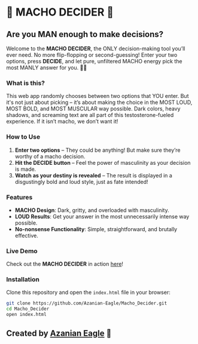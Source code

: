 # 💪 MACHO DECIDER 💪

## Are you MAN enough to make decisions?

Welcome to the **MACHO DECIDER**, the ONLY decision-making tool you’ll ever need. No more flip-flopping or second-guessing! Enter your two options, press **DECIDE**, and let pure, unfiltered MACHO energy pick the most MANLY answer for you. 😤💥

### What is this?

This web app randomly chooses between two options that YOU enter. But it's not just about picking – it’s about making the choice in the MOST LOUD, MOST BOLD, and MOST MUSCULAR way possible. Dark colors, heavy shadows, and screaming text are all part of this testosterone-fueled experience. If it isn’t macho, we don’t want it!

### How to Use

1. **Enter two options** – They could be anything! But make sure they’re worthy of a macho decision.
2. **Hit the DECIDE button** – Feel the power of masculinity as your decision is made.
3. **Watch as your destiny is revealed** – The result is displayed in a disgustingly bold and loud style, just as fate intended!

### Features
- **MACHO Design**: Dark, gritty, and overloaded with masculinity.
- **LOUD Results**: Get your answer in the most unnecessarily intense way possible.
- **No-nonsense Functionality**: Simple, straightforward, and brutally effective.

### Live Demo
Check out the **MACHO DECIDER** in action [here](https://azanian-eagle.github.io/Macho_Decider/)!

### Installation
Clone this repository and open the `index.html` file in your browser:

```bash
git clone https://github.com/Azanian-Eagle/Macho_Decider.git
cd Macho_Decider
open index.html
```
## Created by [Azanian Eagle](https://eagle-i.mngqibisafoundation.org/) 🦅


